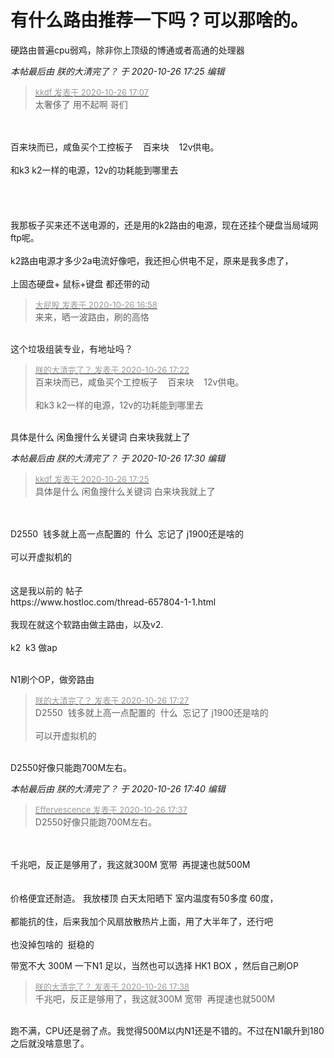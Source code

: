 # 有什么路由推荐一下吗？可以那啥的。


硬路由普遍cpu弱鸡，除非你上顶级的博通或者高通的处理器

<i class="pstatus"> 本帖最后由 朕的大清完了？ 于 2020-10-26 17:25 编辑 </i><br />
<div class="quote"><blockquote><font size="2"><a href="https://www.hostloc.com/forum.php?mod=redirect&amp;goto=findpost&amp;pid=9354908&amp;ptid=758647" target="_blank"><font color="#999999">kkdf 发表于 2020-10-26 17:07</font></a></font><br />
太奢侈了 用不起啊 哥们</blockquote></div><br />
<br />
百来块而已，咸鱼买个工控板子&nbsp; &nbsp; 百来块&nbsp; &nbsp; 12v供电。<br />
<br />
和k3 k2一样的电源，12v的功耗能到哪里去<br />
<br />
<br />
<br />
<br />
我那板子买来还不送电源的，还是用的k2路由的电源，现在还挂个硬盘当局域网 ftp呢。<br />
<br />
k2路由电源才多少2a电流好像吧，我还担心供电不足，原来是我多虑了，<br />
<br />
上固态硬盘+ 鼠标+键盘 都还带的动

<div class="quote"><blockquote><font size="2"><a href="https://www.hostloc.com/forum.php?mod=redirect&amp;goto=findpost&amp;pid=9354874&amp;ptid=758647" target="_blank"><font color="#999999">大屁股 发表于 2020-10-26 16:58</font></a></font><br />
来来，晒一波路由，刷的高恪</blockquote></div><br />
这个垃圾组装专业，有地址吗？<img src="static/image/smiley/default/lol.gif" smilieid="12" border="0" alt="" />

<div class="quote"><blockquote><font size="2"><a href="https://www.hostloc.com/forum.php?mod=redirect&amp;goto=findpost&amp;pid=9355002&amp;ptid=758647" target="_blank"><font color="#999999">朕的大清完了？ 发表于 2020-10-26 17:22</font></a></font><br />
百来块而已，咸鱼买个工控板子&nbsp; &nbsp; 百来块&nbsp; &nbsp; 12v供电。<br />
<br />
和k3 k2一样的电源，12v的功耗能到哪里去</blockquote></div><br />
具体是什么 闲鱼搜什么关键词 白来块我就上了

<i class="pstatus"> 本帖最后由 朕的大清完了？ 于 2020-10-26 17:30 编辑 </i><br />
<div class="quote"><blockquote><font size="2"><a href="https://www.hostloc.com/forum.php?mod=redirect&amp;goto=findpost&amp;pid=9355023&amp;ptid=758647" target="_blank"><font color="#999999">kkdf 发表于 2020-10-26 17:25</font></a></font><br />
具体是什么 闲鱼搜什么关键词 白来块我就上了</blockquote></div><br />
<br />
D2550&nbsp;&nbsp;钱多就上高一点配置的&nbsp;&nbsp;什么&nbsp;&nbsp;忘记了 j1900还是啥的<br />
<br />
可以开虚拟机的<br />
<br />
<br />
这是我以前的 帖子<br />
https://www.hostloc.com/thread-657804-1-1.html<br />
<br />
我现在就这个软路由做主路由，以及v2.<br />
<br />
k2&nbsp;&nbsp;k3 做ap<br />
<br />
<img id="aimg_H6Eez" onclick="zoom(this, this.src, 0, 0, 0)" class="zoom" src="https://i.loli.net/2020/03/19/F5xibqVAUJ1IsHL.jpg" onmouseover="img_onmouseoverfunc(this)" onload="thumbImg(this)" border="0" alt="" />

N1刷个OP，做旁路由<img id="aimg_AmgcM" onclick="zoom(this, this.src, 0, 0, 0)" class="zoom" src="https://cdn.jsdelivr.net/gh/hishis/forum-master/public/images/patch.gif" onmouseover="img_onmouseoverfunc(this)" onload="thumbImg(this)" border="0" alt="" />

<div class="quote"><blockquote><font size="2"><a href="https://www.hostloc.com/forum.php?mod=redirect&amp;goto=findpost&amp;pid=9355041&amp;ptid=758647" target="_blank"><font color="#999999">朕的大清完了？ 发表于 2020-10-26 17:27</font></a></font><br />
D2550&nbsp;&nbsp;钱多就上高一点配置的&nbsp;&nbsp;什么&nbsp;&nbsp;忘记了 j1900还是啥的<br />
<br />
可以开虚拟机的</blockquote></div><br />
D2550好像只能跑700M左右。

<i class="pstatus"> 本帖最后由 朕的大清完了？ 于 2020-10-26 17:40 编辑 </i><br />
<div class="quote"><blockquote><font size="2"><a href="https://www.hostloc.com/forum.php?mod=redirect&amp;goto=findpost&amp;pid=9355089&amp;ptid=758647" target="_blank"><font color="#999999">Effervescence 发表于 2020-10-26 17:37</font></a></font><br />
D2550好像只能跑700M左右。</blockquote></div><br />
<br />
千兆吧，反正是够用了，我这就300M 宽带&nbsp;&nbsp;再提速也就500M&nbsp; &nbsp;<br />
<br />
<br />
价格便宜还耐造。 我放楼顶 白天太阳晒下 室内温度有50多度 60度，<br />
<br />
都能抗的住，后来我加个风扇放散热片上面，用了大半年了，还行吧&nbsp;&nbsp;<br />
<br />
也没掉包啥的&nbsp;&nbsp;挺稳的

带宽不大 300M 一下N1 足以，当然也可以选择 HK1 BOX ，然后自己刷OP 

<div class="quote"><blockquote><font size="2"><a href="https://www.hostloc.com/forum.php?mod=redirect&amp;goto=findpost&amp;pid=9355097&amp;ptid=758647" target="_blank"><font color="#999999">朕的大清完了？ 发表于 2020-10-26 17:38</font></a></font><br />
千兆吧，反正是够用了，我这就300M 宽带&nbsp;&nbsp;再提速也就500M</blockquote></div><br />
跑不满，CPU还是弱了点。我觉得500M以内N1还是不错的。不过在N1飙升到180之后就没啥意思了。
